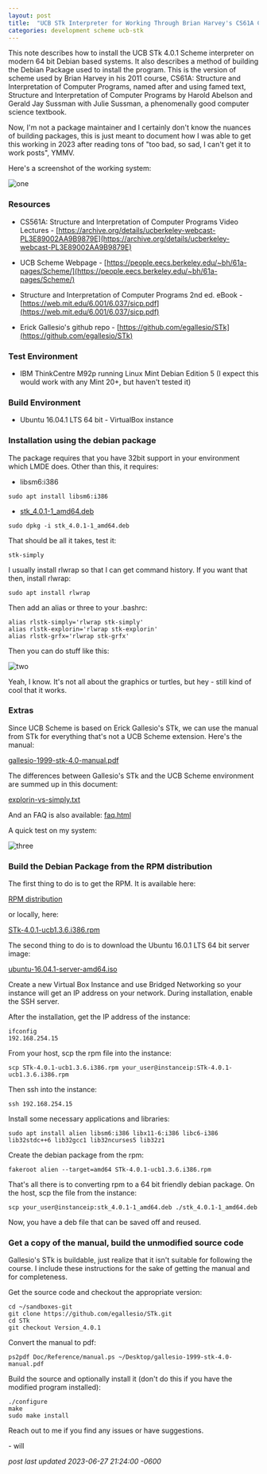 ```yaml
---
layout: post
title:  "UCB STk Interpreter for Working Through Brian Harvey's CS61A Course"
categories: development scheme ucb-stk
---
```


This note describes how to install the UCB STk 4.0.1 Scheme interpreter on modern 64 bit Debian based systems. It also describes a method of building the Debian Package used to install the program. This is the version of scheme used by Brian Harvey in his 2011 course, CS61A: Structure and Interpretation of Computer Programs, named after and using famed text, Structure and Interpretation of Computer Programs by Harold Abelson and Gerald Jay Sussman with Julie Sussman, a phenomenally good computer science textbook.

Now, I'm not a package maintainer and I certainly don't know the nuances of building packages, this is just meant to document how I was able to get this working in 2023 after reading tons of "too bad, so sad, I can't get it to work posts", YMMV.

Here's a screenshot of the working system:

![one](/assets/img/scheme/01.png)

<!--more-->

### Resources

* CS561A: Structure and Interpretation of Computer Programs Video Lectures - [https://archive.org/details/ucberkeley-webcast-PL3E89002AA9B9879E](https://archive.org/details/ucberkeley-webcast-PL3E89002AA9B9879E)

* UCB Scheme Webpage - [https://people.eecs.berkeley.edu/~bh/61a-pages/Scheme/](https://people.eecs.berkeley.edu/~bh/61a-pages/Scheme/)

* Structure and Interpretation of Computer Programs 2nd ed. eBook - [https://web.mit.edu/6.001/6.037/sicp.pdf](https://web.mit.edu/6.001/6.037/sicp.pdf)

* Erick Gallesio's github repo - [https://github.com/egallesio/STk](https://github.com/egallesio/STk)

### Test Environment

* IBM ThinkCentre M92p running Linux Mint Debian Edition 5 (I expect this would work with any Mint 20+, but haven't tested it)

### Build Environment
* Ubuntu 16.04.1 LTS 64 bit - VirtualBox instance

### Installation using the debian package

The package requires that you have 32bit support in your environment which LMDE does. Other than this, it requires:

* libsm6:i386

`sudo apt install libsm6:i386`

* [stk_4.0.1-1_amd64.deb](/assets/files/scheme/stk_4.0.1-1_amd64.deb)

`sudo dpkg -i stk_4.0.1-1_amd64.deb`

That should be all it takes, test it:

`stk-simply`

I usually install rlwrap so that I can get command history. If you want that then, install rlwrap:

`sudo apt install rlwrap`

Then add an alias or three to your .bashrc:

```
alias rlstk-simply='rlwrap stk-simply'
alias rlstk-explorin='rlwrap stk-explorin'
alias rlstk-grfx='rlwrap stk-grfx'
```

Then you can do stuff like this:

![two](/assets/img/scheme/02.png)

Yeah, I know. It's not all about the graphics or turtles, but hey - still kind of cool that it works.

### Extras

Since UCB Scheme is based on Erick Gallesio's STk, we can use the manual from STk for everything that's not a UCB Scheme extension. Here's the manual:

[gallesio-1999-stk-4.0-manual.pdf](/assets/files/scheme/gallesio-1999-stk-4.0-manual.pdf)

The differences between Gallesio's STk and the UCB Scheme environment are summed up in this document:

[explorin-vs-simply.txt](/assets/files/scheme/explorin-vs-simply.txt)

And an FAQ is also available:
[faq.html](/assets/files/scheme/faq.html)

A quick test on my system:

![three](/assets/img/scheme/03.png)

### Build the Debian Package from the RPM distribution

The first thing to do is to get the RPM. It is available here:

[RPM distribution](http://inst.eecs.berkeley.edu/~scheme/precompiled/Linux/STk-4.0.1-ucb1.3.6.i386.rpm)

or locally, here:

[STk-4.0.1-ucb1.3.6.i386.rpm](/assets/files/scheme/STk-4.0.1-ucb1.3.6.i386.rpm)


The second thing to do is to download the Ubuntu 16.0.1 LTS 64 bit server image:

[ubuntu-16.04.1-server-amd64.iso](https://old-releases.ubuntu.com/releases/16.04.6/ubuntu-16.04.1-server-amd64.iso)

Create a new Virtual Box Instance and use Bridged Networking so your instance will get an IP address on your network. During installation, enable the SSH server.

After the installation, get the IP address of the instance:

```
ifconfig
192.168.254.15
```

From your host, scp the rpm file into the instance:

`scp STk-4.0.1-ucb1.3.6.i386.rpm your_user@instanceip:STk-4.0.1-ucb1.3.6.i386.rpm`

Then ssh into the instance:

`ssh 192.168.254.15`

Install some necessary applications and libraries:

`sudo apt install alien libsm6:i386 libx11-6:i386 libc6-i386 lib32stdc++6 lib32gcc1 lib32ncurses5 lib32z1`

Create the debian package from the rpm:

`fakeroot alien --target=amd64 STk-4.0.1-ucb1.3.6.i386.rpm`

That's all there is to converting rpm to a 64 bit friendly debian package. On the host, scp the file from the instance:

`scp your_user@instanceip:stk_4.0.1-1_amd64.deb ./stk_4.0.1-1_amd64.deb`

Now, you have a deb file that can be saved off and reused.

### Get a copy of the manual, build the unmodified source code

Gallesio's STk is buildable, just realize that it isn't suitable for following the course. I include these instructions for the sake of getting the manual and for completeness.

Get the source code and checkout the appropriate version:

```
cd ~/sandboxes-git
git clone https://github.com/egallesio/STk.git
cd STk
git checkout Version_4.0.1
```

Convert the manual to pdf:

`ps2pdf Doc/Reference/manual.ps ~/Desktop/gallesio-1999-stk-4.0-manual.pdf`


Build the source and optionally install it (don't do this if you have the modified program installed):

```
./configure
make
sudo make install
```

Reach out to me if you find any issues or have suggestions.

\- will

*post last updated 2023-06-27 21:24:00 -0600*
